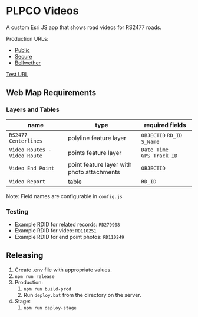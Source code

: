 # PLPCO Videos

A custom Esri JS app that shows road videos for RS2477 roads.

Production URLs:

- [Public](https://maps.publiclands.utah.gov/roadview/viewer)
- [Secure](https://maps.publiclands.utah.gov/roadview/internal)
- [Bellwether](https://maps.publiclands.utah.gov/roadview/bellwether)

[Test URL](https://test.mapserv.utah.gov/plpco-videos/)

## Web Map Requirements

### Layers and Tables

| name                         | type                                       | required fields             |
| ---------------------------- | ------------------------------------------ | --------------------------- |
| `RS2477 Centerlines`         | polyline feature layer                     | `OBJECTID` `RD_ID` `S_Name` |
| `Video_Routes - Video Route` | points feature layer                       | `Date_Time` `GPS_Track_ID`  |
| `Video End Point`            | point feature layer with photo attachments | `OBJECTID`                  |
| `Video Report`               | table                                      | `RD_ID`                     |

Note: Field names are configurable in `config.js`

### Testing

- Example RDID for related records: `RD279908`
- Example RDID for video: `RD110251`
- Example RDID for end point photos: `RD110249`

## Releasing

1. Create .env file with appropriate values.
1. `npm run release`
1. Production:
   1. `npm run build-prod`
   1. Run `deploy.bat` from the directory on the server.
1. Stage:
   1. `npm run deploy-stage`
